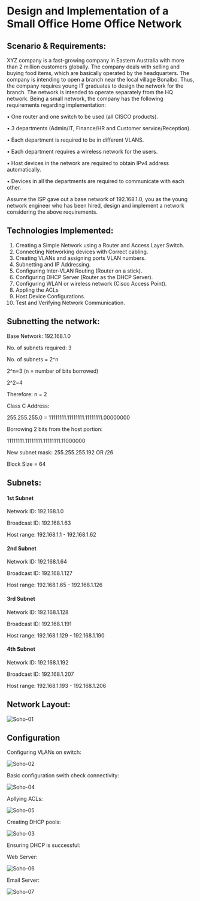 # Design and Implementation of a Small Office Home Office Network 

## Scenario & Requirements:

XYZ company is a fast-growing company in Eastern Australia with more than 2 million customers globally. The company deals with selling and buying food items, which are basically operated by the headquarters. The company is intending to open a branch near the local village Bonalbo. Thus, the company requires young IT graduates to design the network for the branch. The network is intended to operate separately from the HQ network. Being a small network, the company has the following requirements regarding implementation:

•	One router and one switch to be used (all CISCO products).

•	3 departments (Admin/IT, Finance/HR and Customer service/Reception).

•	Each department is required to be in different VLANS.

•	Each department requires a wireless network for the users.

•	Host devices in the network are required to obtain IPv4 address automatically.

•	Devices in all the departments are required to communicate with each other.


Assume the ISP gave out a base network of 192.168.1.0, you as the young network engineer who has been hired, design and implement a network considering the above requirements.

## Technologies Implemented:
1.	Creating a Simple Network using a Router and Access Layer Switch.
2.	Connecting Networking devices with Correct cabling.
3.	Creating VLANs and assigning ports VLAN numbers.
4.	Subnetting and IP Addressing.
5.	Configuring Inter-VLAN Routing (Router on a stick).
6.	Configuring DHCP Server (Router as the DHCP Server).
7.	Configuring WLAN or wireless network (Cisco Access Point).
8.	Appling the ACLs
9.	Host Device Configurations.
10.	Test and Verifying Network Communication.


## Subnetting the network:

Base Network: 192.168.1.0

No. of subnets required: 3

No. of subnets = 2^n 

2^n=3   (n = number of bits borrowed)

2^2=4

Therefore: n = 2

Class C Address: 

255.255.255.0 = 11111111.11111111.11111111.00000000

Borrowing 2 bits from the host portion:

11111111.11111111.11111111.11000000 

New subnet mask: 255.255.255.192 OR /26

Block Size = 64

## Subnets:
#### 1st Subnet

Network ID: 192.168.1.0

Broadcast ID: 192.168.1.63

Host range: 192.168.1.1 - 192.168.1.62


#### 2nd Subnet

Network ID: 192.168.1.64

Broadcast ID: 192.168.1.127

Host range: 192.168.1.65 - 192.168.1.126


#### 3rd Subnet

Network ID: 192.168.1.128

Broadcast ID: 192.168.1.191

Host range: 192.168.1.129 - 192.168.1.190


#### 4th Subnet

Network ID: 192.168.1.192

Broadcast ID: 192.168.1.207

Host range: 192.168.1.193 - 192.168.1.206


## Network Layout:

![Soho-01](https://github.com/user-attachments/assets/d7533881-28af-42e7-84f3-806ae682c4dd)


 ## Configuration
Configuring VLANs on switch:

![Soho-02](https://github.com/user-attachments/assets/420870df-ff44-4107-a79f-7946a4cde229)

Basic configuration swith check connectivity:

![Soho-04](https://github.com/user-attachments/assets/a4146c36-c1fb-4de1-998a-f557c50641a6)

 Apllying ACLs:

![Soho-05](https://github.com/user-attachments/assets/54ab536c-0e47-47ea-817e-52fa5e8c856b)


Creating DHCP pools:

![Soho-03](https://github.com/user-attachments/assets/65711a77-ab39-4fc3-bbaf-094e7b4602ed)

Ensuring DHCP is successful:
 
Web Server:

![Soho-06](https://github.com/user-attachments/assets/26e996aa-e3f1-4fe2-8599-11cdccd699ec)


Email Server:

![Soho-07](https://github.com/user-attachments/assets/79fd27a1-4686-472f-b570-280fe76707d9)



